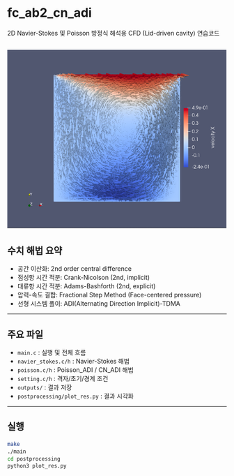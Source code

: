 # fc_ab2_cn_adi

2D Navier-Stokes 및 Poisson 방정식 해석용 CFD (Lid-driven cavity) 연습코드

![alt text](postprocessing/image.png)
---

## 수치 해법 요약

- 공간 이산화: 2nd order central difference
- 점성항 시간 적분: Crank-Nicolson (2nd, implicit)
- 대류항 시간 적분: Adams-Bashforth (2nd, explicit)
- 압력-속도 결합: Fractional Step Method (Face-centered pressure)
- 선형 시스템 풀이: ADI(Alternating Direction Implicit)-TDMA

---

## 주요 파일

- `main.c` : 실행 및 전체 흐름
- `navier_stokes.c/h` : Navier-Stokes 해법
- `poisson.c/h` : Poisson_ADI / CN_ADI 해법
- `setting.c/h` : 격자/초기/경계 조건
- `outputs/` : 결과 저장
- `postprocessing/plot_res.py` : 결과 시각화

---

## 실행

```sh
make
./main
cd postprocessing
python3 plot_res.py
```
